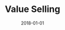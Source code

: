 ---
title: Value Selling
date : 2018-01-01
level : ungraded
required    : yes
skills : Behaviour, Mindset, Competency
difficulty  : easy
questions   :
    - "CP-VS-01: Describe a situation when you connected the value of products directly to a customer’s/partner’s business and technology needs."
    - "CP-VS-02: Describe a situation when you sold the value of integrating products with customer/partner technologies."
    - "CP-VS-03: Describe a situation when you expressed the value of your solution in the context of long-term customer/partner needs."
    - "CP-VS-04: Tell me about a time when you could create a measureable value for the customer that led to a long-term partnership."
    - "CP-VS-05: Tell me about a time when you aligned the value proposition of a product or service to the customer’s/partner’s needs."
    - "CP-VS-06: Tell me about a time when you successfully achieved a substantial goal that increased your organisation’s competitive advantage."
    - "CP-VS-07: Tell me about a time when you could demonstrate the value of a product or service to an uninformed customer. Describe the steps you have taken to determine the technology needs of a customer."
    - "CP-VS-08: Tell me about a time when you were successful in providing add-on products or services to a customer by uncovering further needs."
    - "CP-VS-09: Tell me about a time when you could educate a customer/partner about additional features of a product or service."
    - "CP-VS-10: Tell me about a time when you coached others on how to educate a customer/partner about additional features of a product or service."
    - "CP-VS-11: Tell me about a time when you aligned the value proposition of a product or service to the customer’s/partner’s needs."
    - "CP-VS-12: Describe a situation when you connected the value of products directly to a customer’s/partner’s business and technology needs."
    - "CP-VS-13: Describe a situation when you sold the value of integrating products with customer/partner technologies."
    - "CP-VS-14: Describe a situation when you expressed the value of your solution in the context of long -term customer/partner needs."
    - "CP-VS-15: Tell me about a time when a customer had difficulty communicating their technology needs."
    - "CP-VS-16: Tell me about a time when you could create a measureable value for the customer that led to a long-term partnership."
desirable :
    - Created or modified company value propositions to play to customer needs and the perception of value
    - Established credibility and a personal value proposition to customers
    - Emphasised the value of the company and the customer relationship over the long term
    - Clarified how company products or services reduced costs or improved revenue
    - Clarified the connection between company technology and products and the company’s business goals/objectives
bonus_points:
    - Incorporated customer/partner feedback and POV into company value propositions
    - Built company reputation and value through the strength of their own contribution and expertise
    - Developed a vision of the company-customer relationship over time, and worked with customer to make the vision operational
    - Influenced the adoption of products/services and documented reduced costs or improved revenue
---